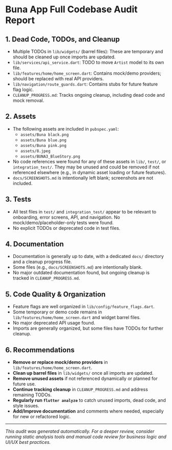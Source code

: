 # Buna App Full Codebase Audit Report

## 1. Dead Code, TODOs, and Cleanup
- Multiple TODOs in `lib/widgets/` (barrel files): These are temporary and should be cleaned up once imports are updated.
- `lib/services/api_service.dart`: TODO to move `Artist` model to its own file.
- `lib/features/home/home_screen.dart`: Contains mock/demo providers; should be replaced with real API providers.
- `lib/navigation/route_guards.dart`: Contains stubs for future feature flag logic.
- `CLEANUP_PROGRESS.md`: Tracks ongoing cleanup, including dead code and mock removal.

## 2. Assets
- The following assets are included in `pubspec.yaml`:
  - `assets/Buna black.png`
  - `assets/Buna blue.png`
  - `assets/Buna pink.png`
  - `assets/8.jpeg`
  - `assets/BUNA3_BlueStory.png`
- No code references were found for any of these assets in `lib/`, `test/`, or `integration_test/`. They may be unused and could be removed if not referenced elsewhere (e.g., in dynamic asset loading or future features).
- `docs/SCREENSHOTS.md` is intentionally left blank; screenshots are not included.

## 3. Tests
- All test files in `test/` and `integration_test/` appear to be relevant to onboarding, error screens, API, and navigation. No mock/demo/placeholder-only tests were found.
- No explicit TODOs or deprecated code in test files.

## 4. Documentation
- Documentation is generally up to date, with a dedicated `docs/` directory and a cleanup progress file.
- Some files (e.g., `docs/SCREENSHOTS.md`) are intentionally blank.
- No major outdated documentation found, but ongoing cleanup is tracked in `CLEANUP_PROGRESS.md`.

## 5. Code Quality & Organization
- Feature flags are well organized in `lib/config/feature_flags.dart`.
- Some temporary or demo code remains in `lib/features/home/home_screen.dart` and widget barrel files.
- No major deprecated API usage found.
- Imports are generally organized, but some files have TODOs for further cleanup.

## 6. Recommendations
- **Remove or replace mock/demo providers** in `lib/features/home/home_screen.dart`.
- **Clean up barrel files** in `lib/widgets/` once all imports are updated.
- **Remove unused assets** if not referenced dynamically or planned for future use.
- **Continue tracking cleanup** in `CLEANUP_PROGRESS.md` and address remaining TODOs.
- **Regularly run `flutter analyze`** to catch unused imports, dead code, and style issues.
- **Add/Improve documentation** and comments where needed, especially for new or refactored logic.

---

*This audit was generated automatically. For a deeper review, consider running static analysis tools and manual code review for business logic and UI/UX best practices.* 